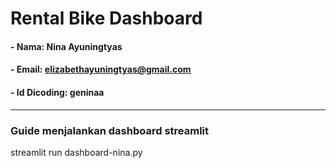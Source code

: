 # Rental Bike Dashboard

#### - Nama: Nina Ayuningtyas
#### - Email: elizabethayuningtyas@gmail.com
#### - Id Dicoding: geninaa
---

### Guide menjalankan dashboard streamlit

streamlit run dashboard-nina.py




